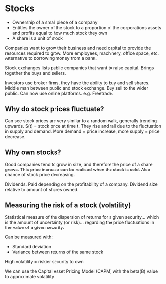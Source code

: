 # Stocks
- Ownership of a small piece of a company
- Entitles the owner of the stock to a proportion of the corporations assets and profits equal to how much stock they own
- A share is a unit of stock

Companies want to grow their business and need capital to provide the resources required to grow.
More employees, machinery, office space, etc.
Alternative to borrowing money from a bank.

Stock exchanges lists public companies that want to raise capital.
Brings together the buys and sellers.

Investors use broker firms, they have the ability to buy and sell shares.
Middle man between public and stock exchange.
Buy sell to the wider public.
Can now use online platforms. e.g. Freetrade.

## Why do stock prices fluctuate?
Can see stock prices are very similar to a random walk, generally trending upwards.
S(t) = stock price at time t.
They rise and fall due to the fluctuation in supply and demand.
More demand = price increase, more supply = price decrease.

## Why own stocks?
Good companies tend to grow in size, and therefore the price of a share grows.
    This price increase can be realised when the stock is sold.
    Also chance of stock price decreasing.

Dividends. Paid depending on the profitability of a company. Dividend size relative to amount of shares owned.

## Measuring the risk of a stock (volatility)
Statistical measure of the dispersion of returns for a given security...
which is the amount of uncertainty (or risk)...
regarding the price fluctuations in the value of a given security.

Can be measured with:
- Standard deviation
- Variance between returns of the same stock

High volatility = riskier security to own

We can use the Capital Asset Pricing Model (CAPM) with the beta(B) value to approximate volatility